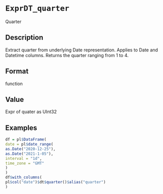 # `ExprDT_quarter`

Quarter


## Description

Extract quarter from underlying Date representation.
 Applies to Date and Datetime columns.
 Returns the quarter ranging from 1 to 4.


## Format

function


## Value

Expr of quater as UInt32


## Examples

```r
df = pl$DataFrame(
date = pl$date_range(
as.Date("2020-12-25"),
as.Date("2021-1-05"),
interval = "1d",
time_zone = "GMT"
)
)
df$with_columns(
pl$col("date")$dt$quarter()$alias("quarter")
)
```


